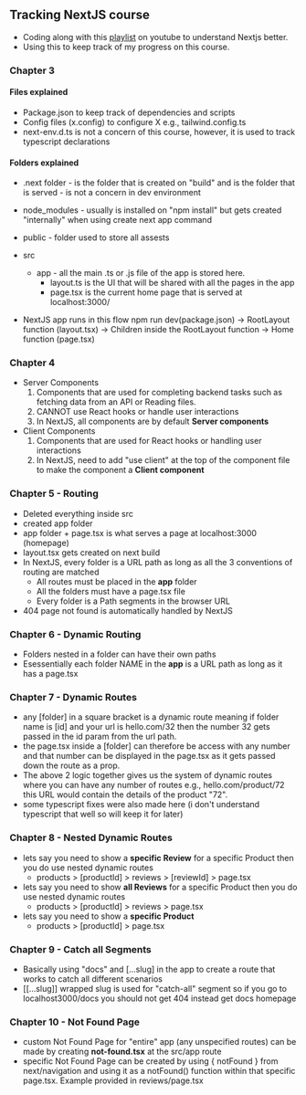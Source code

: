 ## Tracking NextJS course

- Coding along with this [playlist](https://www.youtube.com/playlist?list=PLC3y8-rFHvwjOKd6gdf4QtV1uYNiQnruI) on youtube to understand Nextjs better.
- Using this to keep track of my progress on this course. 


### Chapter 3
#### Files explained
- Package.json to keep track of dependencies and scripts 
- Config files (x.config) to configure X e.g., tailwind.config.ts
- next-env.d.ts is not a concern of this course, however, it is used to track typescript declarations 

#### Folders explained
- .next folder - is the folder that is created on "build" and is the folder that is served - is not a concern in dev environment
- node_modules - usually is installed on "npm install" but gets created "internally" when using create next app command
- public - folder used to store all assests
- src 
    - app - all the main .ts or .js file of the app is stored here. 
        - layout.ts is the UI that will be shared with all the pages in the app
        - page.tsx is the current home page that is served at localhost:3000/


- NextJS app runs in this flow npm run dev(package.json) -> RootLayout function (layout.tsx) -> Children inside the RootLayout function -> Home function (page.tsx)


### Chapter 4 
- Server Components
    1. Components that are used for completing backend tasks such as fetching data from an API or Reading files. 
    2. CANNOT use React hooks or handle user interactions
    3. In NextJS, all components are by default **Server components**
- Client Components 
    1. Components that are used for React hooks or handling user interactions
    2. In NextJS, need to add "use client" at the top of the component file to make the component a  **Client component**

### Chapter 5 - Routing
- Deleted everything inside src
- created app folder
- app folder + page.tsx is what serves a page at localhost:3000 (homepage)
- layout.tsx gets created on next build
- In NextJS, every folder is a URL path as long as all the 3 conventions of routing are matched
    - All routes must be placed in the **app** folder
    - All the folders must have a page.tsx file
    - Every folder is a Path segments in the browser URL
- 404 page not found is automatically handled by NextJS   


### Chapter 6 - Dynamic Routing
- Folders nested in a folder can have their own paths 
- Esessentially each folder NAME in the **app** is a URL path as long as it has a page.tsx


### Chapter 7 - Dynamic Routes
- any [folder] in a square bracket is a dynamic route meaning if folder name is [id] and your url is hello.com/32 then the number 32 gets passed in the id param from the url path. 
- the page.tsx inside a [folder] can therefore be access with any number and that number can be displayed in the page.tsx as it gets passed down the route as a prop. 
- The above 2 logic together gives us the system of dynamic routes where you can have any number of routes e.g., hello.com/product/72 this URL would contain the details of the product "72".
- some typescript fixes were also made here (i don't understand typescript that well so will keep it for later)


### Chapter 8 - Nested Dynamic Routes
- lets say you need to show a **specific Review** for a specific Product then you do use nested dynamic routes
    - products > [productId] > reviews > [reviewId] > page.tsx
- lets say you need to show **all Reviews** for a specific Product then you do use nested dynamic routes
    - products > [productId] > reviews > page.tsx
- lets say you need to show a **specific Product** 
    - products > [productId] > page.tsx


### Chapter 9 - Catch all Segments
- Basically using "docs" and [...slug] in the app  to create a route that works to catch all different scenarios
- [[...slug]] wrapped slug is used for "catch-all" segment so if you go to localhost3000/docs you should not get 404 instead get docs homepage


### Chapter 10 - Not Found Page
- custom Not Found Page for "entire" app (any unspecified routes) can be made by creating **not-found.tsx** at the src/app route
- specific Not Found Page can be created by using { notFound } from next/navigation and using it as a notFound() function within that specific page.tsx. Example provided in reviews/page.tsx